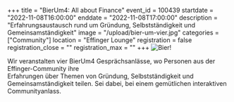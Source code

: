 +++
title = "BierUm4: All about Finance"
event_id = 100439
startdate = "2022-11-08T16:00:00"
enddate = "2022-11-08T17:00:00"
description = "Erfahrungsaustausch rund um Gründung, Selbstständigkeit und Gemeinsamständigkeit"
image = "/upload/bier-um-vier.jpg"
categories = ["Community"]
location = "Effinger Lounge"
registration = false
registration_close = ""
registration_max = ""
+++
![Bier!](/upload/bier-um-vier.jpg)

Wir veranstalten vier BierUm4 Gesprächsanlässe, wo Personen aus der Effinger-Community ihre  
Erfahrungen über Themen von Gründung, Selbstständigkeit und Gemeinsamständigkeit teilen. 
Sei dabei, bei einem gemütlichen interaktiven Communityanlass.
